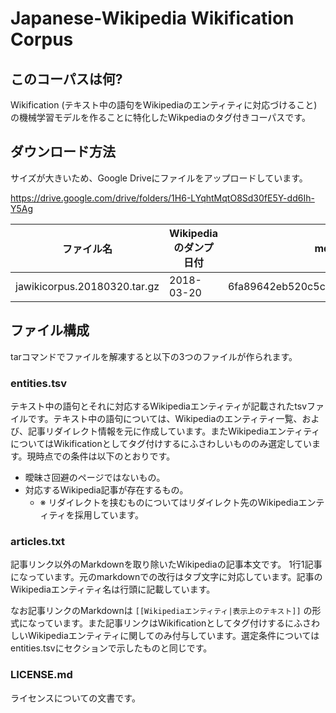 # Japanese-Wikipedia Wikification Corpus

## このコーパスは何?
Wikification (テキスト中の語句をWikipediaのエンティティに対応づけること) の機械学習モデルを作ることに特化したWikpediaのタグ付きコーパスです。

## ダウンロード方法
サイズが大きいため、Google Driveにファイルをアップロードしています。

https://drive.google.com/drive/folders/1H6-LYqhtMqtO8Sd30fE5Y-dd6Ih-Y5Ag

|ファイル名|Wikipediaのダンプ日付|md5|
| --- | --- | --- |
| jawikicorpus.20180320.tar.gz | 2018-03-20 | 6fa89642eb520c5c241c00f2112dbccd |

## ファイル構成
tarコマンドでファイルを解凍すると以下の3つのファイルが作られます。

### entities.tsv
テキスト中の語句とそれに対応するWikipediaエンティティが記載されたtsvファイルです。テキスト中の語句については、Wikipediaのエンティティ一覧、および、記事リダイレクト情報を元に作成しています。またWikipediaエンティティについてはWikificationとしてタグ付けするにふさわしいもののみ選定しています。現時点での条件は以下のとおりです。
* 曖昧さ回避のページではないもの。
* 対応するWikipedia記事が存在するもの。
    * ※ リダイレクトを挟むものについてはリダイレクト先のWikipediaエンティティを採用しています。

### articles.txt
記事リンク以外のMarkdownを取り除いたWikipediaの記事本文です。
1行1記事になっています。元のmarkdownでの改行はタブ文字に対応しています。記事のWikipediaエンティティ名は行頭に記載しています。

なお記事リンクのMarkdownは `[[Wikipediaエンティティ|表示上のテキスト]]` の形式になっています。また記事リンクはWikificationとしてタグ付けするにふさわしいWikipediaエンティティに関してのみ付与しています。選定条件についてはentities.tsvにセクションで示したものと同じです。

### LICENSE.md
ライセンスについての文書です。

